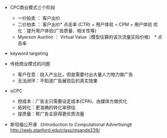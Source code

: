 - CPC商业模式三个阶段
	- 一价拍卖 ： 客户出价
	- 二价拍卖 ： 客户出价* 点击率 (CTR) + 用户体验 = CPM + 用户体验
	优化：提升用户体验(广告质量、相关性等)
	- Myerson Auction ： Virtual Value（模型估算的该次流量实际价格） * 点击率
- keyword targeting
- 传统商业模式的问题
	- 客户在意：投入产出比，但是需要付出大量人力物力做广告
	- 无法闭环：不知道广告展现后的真实效果
- oCPC
	- 控成本：广告主只需要设定成本(CPA)，由媒体方做优化
	- 拓转化：更准确的转化率预估
	- 提质量：帮广告主获得更优质流量
    
- 斯坦福公开课 《Introduction to Computational Advertising》
http://web.stanford.edu/class/msande239/
